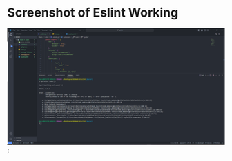# Screenshot of Eslint Working

![screenshot of working eslint](./assets/Screenshot%202024-01-30%20010517.png);